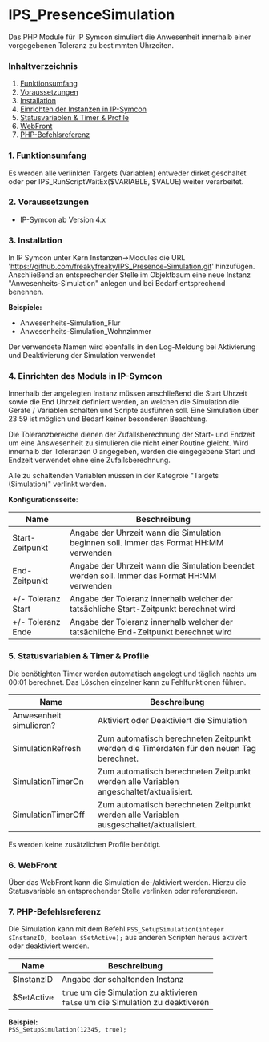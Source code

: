 # IPS_PresenceSimulation

Das PHP Module für IP Symcon simuliert die Anwesenheit innerhalb einer vorgegebenen Toleranz zu bestimmten Uhrzeiten.


### Inhaltverzeichnis

1. [Funktionsumfang](#1-funktionsumfang)
2. [Voraussetzungen](#2-voraussetzungen)
3. [Installation](#3-installation)
4. [Einrichten der Instanzen in IP-Symcon](#4-einrichten-des-moduls-in-ip-symcon)
5. [Statusvariablen & Timer & Profile](#5-statusvariablen--timer--profile)
6. [WebFront](#6-webfront)
7. [PHP-Befehlsreferenz](#7-php-befehlsreferenz)

### 1. Funktionsumfang

Es werden alle verlinkten Targets (Variablen) entweder dirket geschaltet oder per IPS_RunScriptWaitEx($VARIABLE, $VALUE)
weiter verarbeitet.

### 2. Voraussetzungen

- IP-Symcon ab Version 4.x

### 3. Installation

In IP Symcon unter Kern Instanzen->Modules die URL 'https://github.com/freakyfreaky/IPS_Presence-Simulation.git' hinzufügen.
Anschließend an entsprechender Stelle im Objektbaum eine neue Instanz "Anwesenheits-Simulation" anlegen und bei Bedarf entsprechend benennen.

 __Beispiele:__
 * Anwesenheits-Simulation_Flur
 * Anwesenheits-Simulation_Wohnzimmer

Der verwendete Namen wird ebenfalls in den Log-Meldung bei Aktivierung und Deaktivierung der Simulation verwendet

### 4. Einrichten des Moduls in IP-Symcon

Innerhalb der angelegten Instanz müssen anschließend die Start Uhrzeit sowie die End Uhrzeit definiert werden, an welchen die Simulation die Geräte / Variablen schalten und Scripte ausführen soll. Eine Simulation über 23:59 ist möglich und Bedarf keiner besonderen Beachtung.

Die Toleranzbereiche dienen der Zufallsberechnung der Start- und Endzeit um eine Answesenheit zu simulieren die nicht einer Routine gleicht.
Wird innerhalb der Toleranzen 0 angegeben, werden die eingegebene Start und Endzeit verwendet ohne eine Zufallsberechnung.  

Alle zu schaltenden Variablen müssen in der Kategroie "Targets (Simulation)" verlinkt werden.

__Konfigurationsseite__:

Name                        | Beschreibung
--------------------------- | ---------------------------------
Start-Zeitpunkt             | Angabe der Uhrzeit wann die Simulation beginnen soll. Immer das Format HH:MM verwenden
End-Zeitpunkt               | Angabe der Uhrzeit wann die Simulation beendet werden soll. Immer das Format HH:MM verwenden
+/- Toleranz Start          | Angabe der Toleranz innerhalb welcher der tatsächliche Start-Zeitpunkt berechnet wird
+/- Toleranz Ende           | Angabe der Toleranz innerhalb welcher der tatsächliche End-Zeitpunkt berechnet wird

### 5. Statusvariablen & Timer & Profile

Die benötighten Timer werden automatisch angelegt und täglich nachts um 00:01 berechnet.
Das Löschen einzelner kann zu Fehlfunktionen führen.

Name                        | Beschreibung
--------------------------- | ----------------
Anwesenheit simulieren?     | Aktiviert oder Deaktiviert die Simulation
SimulationRefresh           | Zum automatisch berechneten Zeitpunkt werden die Timerdaten für den neuen Tag berechnet.
SimulationTimerOn           | Zum automatisch berechneten Zeitpunkt werden alle Variablen angeschaltet/aktualisiert.
SimulationTimerOff          | Zum automatisch berechneten Zeitpunkt werden alle Variablen ausgeschaltet/aktualisiert.

Es werden keine zusätzlichen Profile benötigt.

### 6. WebFront

Über das WebFront kann die Simulation de-/aktiviert werden. Hierzu die Statusvariable an entsprechender Stelle verlinken oder referenzieren.


### 7. PHP-Befehlsreferenz

Die Simulation kann mit dem Befehl `PSS_SetupSimulation(integer $InstanzID, boolean $SetActive);` aus anderen Scripten heraus aktivert oder deaktiviert werden.

Name                        | Beschreibung
--------------------------- | ----------------
$InstanzID                  | Angabe der schaltenden Instanz
$SetActive                  | `true` um die Simulation zu aktivieren<br>`false` um die Simulation zu deaktiveren


__Beispiel:__  
`PSS_SetupSimulation(12345, true);`
